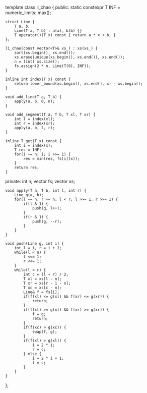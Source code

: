 template<class T>
class li_chao {
public:
	static constexpr T INF = numeric_limits<T>::max();

	struct Line {
		T a, b;
		Line(T a, T b) : a(a), b(b) {}
		T operator()(T x) const { return a * x + b; }
	};

	li_chao(const vector<T>& xs_) : xs(xs_) {
		sort(xs.begin(), xs.end());
		xs.erase(unique(xs.begin(), xs.end()), xs.end());
		n = (int) xs.size();
		fs.assign(2 * n, Line(T(0), INF));
	}

	inline int index(T x) const {
		return lower_bound(xs.begin(), xs.end(), x) - xs.begin();
	}

	void add_line(T a, T b) {
		apply(a, b, 0, n);
	}

	void add_segment(T a, T b, T xl, T xr) {
		int l = index(xl);
		int r = index(xr);
		apply(a, b, l, r);
	}

	inline T get(T x) const {
		int i = index(x);
		T res = INF;
		for(i += n; i; i >>= 1) {
			res = min(res, fs[i](x));
		}
		return res;
	}
	
private:
	int n;
	vector<Line> fs;
	vector<T> xs;

	void apply(T a, T b, int l, int r) {
		Line g(a, b);
		for(l += n, r += n; l < r; l >>= 1, r >>= 1) {
			if(l & 1) {
				push(g, l++);
			}
			if(r & 1) {
				push(g, --r);
			}
		}
	}

	void push(Line g, int i) {
		int l = i, r = i + 1;
		while(l < n) {
			l <<= 1;
			r <<= 1;
		}
		while(l < r) {
			int c = (l + r) / 2;
			T xl = xs[l - n];
			T xr = xs[r - 1 - n];
			T xc = xs[c - n];
			Line& f = fs[i];
			if(f(xl) <= g(xl) && f(xr) <= g(xr)) {
				return;
			}
			if(f(xl) >= g(xl) && f(xr) >= g(xr)) {
				f = g;
				return;
			}
			if(f(xc) > g(xc)) {
				swap(f, g);
			}
			if(f(xl) > g(xl)) {
				i = 2 * i;
				r = c;
			} else {
				i = 2 * i + 1;
				l = c;
			}
		}
	}
};
